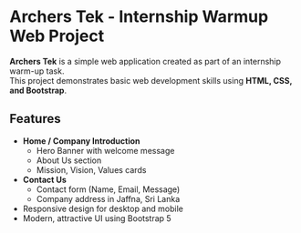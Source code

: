 # Archers Tek - Internship Warmup Web Project

**Archers Tek** is a simple web application created as part of an internship warm-up task.  
This project demonstrates basic web development skills using **HTML, CSS, and Bootstrap**.

## Features

- **Home / Company Introduction**
  - Hero Banner with welcome message
  - About Us section
  - Mission, Vision, Values cards
- **Contact Us**
  - Contact form (Name, Email, Message)
  - Company address in Jaffna, Sri Lanka
- Responsive design for desktop and mobile
- Modern, attractive UI using Bootstrap 5
